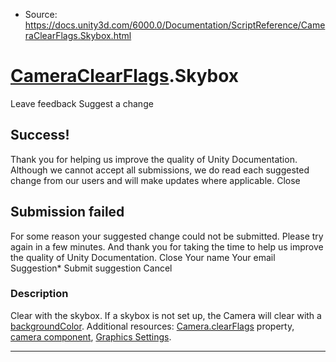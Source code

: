 * Source: https://docs.unity3d.com/6000.0/Documentation/ScriptReference/CameraClearFlags.Skybox.html

#  [CameraClearFlags](https://docs.unity3d.com/6000.0/Documentation/ScriptReference/CameraClearFlags.html).Skybox
Leave feedback
Suggest a change
## Success!
Thank you for helping us improve the quality of Unity Documentation. Although we cannot accept all submissions, we do read each suggested change from our users and will make updates where applicable.
Close
## Submission failed
For some reason your suggested change could not be submitted. Please <a>try again</a> in a few minutes. And thank you for taking the time to help us improve the quality of Unity Documentation.
Close
Your name Your email Suggestion* Submit suggestion
Cancel
### Description
Clear with the skybox.
If a skybox is not set up, the Camera will clear with a [backgroundColor](https://docs.unity3d.com/6000.0/Documentation/ScriptReference/Camera-backgroundColor.html). Additional resources: [Camera.clearFlags](https://docs.unity3d.com/6000.0/Documentation/ScriptReference/Camera-clearFlags.html) property, [camera component](https://docs.unity3d.com/6000.0/Documentation/Manual/class-Camera.html), [Graphics Settings](https://docs.unity3d.com/6000.0/Documentation/Manual/class-GraphicsSettings.html).
* * *
